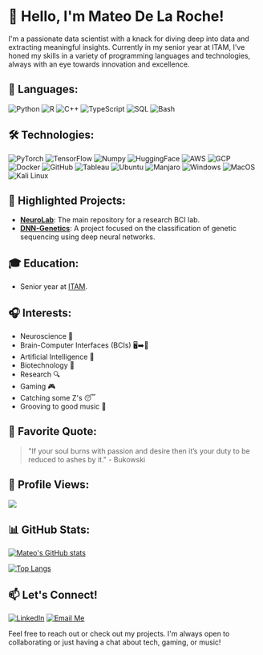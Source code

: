 # 👋 Hello, I'm Mateo De La Roche!

I'm a passionate data scientist with a knack for diving deep into data and extracting meaningful insights. Currently in my senior year at ITAM, I've honed my skills in a variety of programming languages and technologies, always with an eye towards innovation and excellence.

## 🔭 Languages:

![Python](https://img.shields.io/badge/Python-3776AB?style=for-the-badge&logo=python&logoColor=white)
![R](https://img.shields.io/badge/R-276DC3?style=for-the-badge&logo=r&logoColor=white)
![C++](https://img.shields.io/badge/C++-00599C?style=for-the-badge&logo=c%2B%2B&logoColor=white)
![TypeScript](https://img.shields.io/badge/TypeScript-3178C6?style=for-the-badge&logo=typescript&logoColor=white)
![SQL](https://img.shields.io/badge/SQL-4479A1?style=for-the-badge&logo=sql&logoColor=white)
![Bash](https://img.shields.io/badge/Bash-4EAA25?style=for-the-badge&logo=gnu-bash&logoColor=white)

## 🛠 Technologies:

![PyTorch](https://img.shields.io/badge/PyTorch-EE4C2C?style=for-the-badge&logo=pytorch&logoColor=white)
![TensorFlow](https://img.shields.io/badge/TensorFlow-FF6F00?style=for-the-badge&logo=tensorflow&logoColor=white)
![Numpy](https://img.shields.io/badge/Numpy-013243?style=for-the-badge&logo=numpy&logoColor=white)
![HuggingFace](https://img.shields.io/badge/HuggingFace-FF6F61?style=for-the-badge&logo=huggingface&logoColor=white)
![AWS](https://img.shields.io/badge/AWS-232F3E?style=for-the-badge&logo=amazon-aws&logoColor=white)
![GCP](https://img.shields.io/badge/GCP-4285F4?style=for-the-badge&logo=google-cloud&logoColor=white)
![Docker](https://img.shields.io/badge/Docker-2496ED?style=for-the-badge&logo=docker&logoColor=white)
![GitHub](https://img.shields.io/badge/GitHub-181717?style=for-the-badge&logo=github&logoColor=white)
![Tableau](https://img.shields.io/badge/Tableau-E97627?style=for-the-badge&logo=tableau&logoColor=white)
![Ubuntu](https://img.shields.io/badge/Ubuntu-E95420?style=for-the-badge&logo=ubuntu&logoColor=white)
![Manjaro](https://img.shields.io/badge/Manjaro-35BF5C?style=for-the-badge&logo=manjaro&logoColor=white)
![Windows](https://img.shields.io/badge/Windows-0078D6?style=for-the-badge&logo=windows&logoColor=white)
![MacOS](https://img.shields.io/badge/MacOS-000000?style=for-the-badge&logo=apple&logoColor=white)
![Kali Linux](https://img.shields.io/badge/KaliLinux-557C94?style=for-the-badge&logo=kali-linux&logoColor=white)

## 🌱 Highlighted Projects:

- **[NeuroLab](https://github.com/Xteom/NeuroLab)**: The main repository for a research BCI lab.
- **[DNN-Genetics](https://github.com/Xteom/DNN-Genetics)**: A project focused on the classification of genetic sequencing using deep neural networks.

## 🎓 Education:

- Senior year at [ITAM](https://www.itam.mx/en).

## 🎧 Interests:

- Neuroscience 🧠
- Brain-Computer Interfaces (BCIs) 🖥️➡️🧠
- Artificial Intelligence 🤖
- Biotechnology 🧬
- Research 🔍
- Gaming 🎮
- Catching some Z's 😴
- Grooving to good music 🎵


## 📝 Favorite Quote:

> "If your soul burns with passion and desire then it’s your duty to be reduced to ashes by it." - Bukowski

## 👀 Profile Views:

![](https://komarev.com/ghpvc/?username=Xteom&color=blue&style=flat-square&label=PROFILE+VIEWS)

## 📊 GitHub Stats:

[![Mateo's GitHub stats](https://github-readme-stats.vercel.app/api?username=Xteom&show_icons=true&theme=radical)](https://github.com/anuraghazra/github-readme-stats)

[![Top Langs](https://github-readme-stats.vercel.app/api/top-langs/?username=Xteom&layout=compact&theme=radical)](https://github.com/anuraghazra/github-readme-stats)


## 📫 Let's Connect!

[![LinkedIn](https://img.shields.io/badge/-LinkedIn-black.svg?style=flat-square&logo=linkedin&colorB=555)](https://www.linkedin.com/in/mateo-de-la-roche)
[![Email Me](https://img.shields.io/badge/-Email%20Me-blue?style=flat-square&logo=gmail&colorB=555)](mailto:mateodelaroche@gmail.com)

Feel free to reach out or check out my projects. I'm always open to collaborating or just having a chat about tech, gaming, or music!
